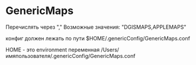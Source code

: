 # GenericMaps

Перечислять через ","
Возможные значения: "DGISMAPS,APPLEMAPS"

конфиг должен лежать по пути $HOME/.genericConfig/GenericMaps.conf

HOME - это environment переменная 
/Users/имяпользователя/.genericConfig/GenericMaps.conf
